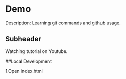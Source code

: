 # Demo

Description: Learning git commands and github usage.

## Subheader

Watching tutorial on Youtube.

##Local Development

1.Open index.html